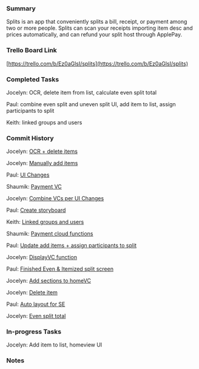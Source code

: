 ### Summary

Splits is an app that conveniently splits a bill, receipt, or payment among two or more people. Splits can scan your receipts importing item desc and prices automatically, and can refund your split host through ApplePay.

### Trello Board Link

[https://trello.com/b/Ez0aGlsI/splits](https://trello.com/b/Ez0aGlsI/splits)


### Completed Tasks
Jocelyn: OCR, delete item from list, calculate even split total

Paul: combine even split and uneven split UI, add item to list, assign participants to split

Keith: linked groups and users


### Commit History
Jocelyn: [OCR + delete items](https://github.com/ECS189E/project-w21-splits/tree/68a48044d46bdf706e9d3fd3a18af26b6837b27b)

Jocelyn: [Manually add items](https://github.com/ECS189E/project-w21-splits/tree/7a20e14c57df744aacf89d6be85c288c41b95722)

Paul: [UI Changes](https://github.com/ECS189E/project-w21-splits/tree/68a48044d46bdf706e9d3fd3a18af26b6837b27b)

Shaumik: [Payment VC](665c10800a2843098884059f6fb8cff3d7cd86b3)

Jocelyn: [Combine VCs per UI Changes](https://github.com/ECS189E/project-w21-splits/tree/68a48044d46bdf706e9d3fd3a18af26b6837b27b)

Paul: [Create storyboard](https://github.com/ECS189E/project-w21-splits/tree/68a48044d46bdf706e9d3fd3a18af26b6837b27b)

Keith: [Linked groups and users](https://github.com/ECS189E/project-w21-splits/tree/4a58cb5f946f2189533ced96002c23781c7c5ca2)

Shaumik: [Payment cloud functions](https://github.com/ECS189E/project-w21-splits/tree/89348075bdd093d3db5b099c16a42e6628d6dee0)

Paul: [Update add items + assign participants to split](https://github.com/ECS189E/project-w21-splits/tree/89348075bdd093d3db5b099c16a42e6628d6dee0)

Jocelyn: [DisplayVC function](https://github.com/ECS189E/project-w21-splits/tree/7bd96fd37e0afb4fbcac4ce9eff8ee91a0ddfd15)

Paul: [Finished Even & Itemized split screen](https://github.com/ECS189E/project-w21-splits/tree/89348075bdd093d3db5b099c16a42e6628d6dee0)

Jocelyn: [Add sections to homeVC](https://github.com/ECS189E/project-w21-splits/tree/39c9ad93237d01dcbe7f8601d8f50c9fd70a64fe)

Jocelyn: [Delete item](https://github.com/ECS189E/project-w21-splits/tree/7bd96fd37e0afb4fbcac4ce9eff8ee91a0ddfd15)

Paul: [Auto layout for SE](https://github.com/ECS189E/project-w21-splits/tree/5f0f792ed652ad50c89a362882b118d165ebbddb) 

Jocelyn: [Even split total](https://github.com/ECS189E/project-w21-splits/tree/7bd96fd37e0afb4fbcac4ce9eff8ee91a0ddfd15)



### In-progress Tasks
Jocelyn: Add item to list, homeview UI


### Notes
